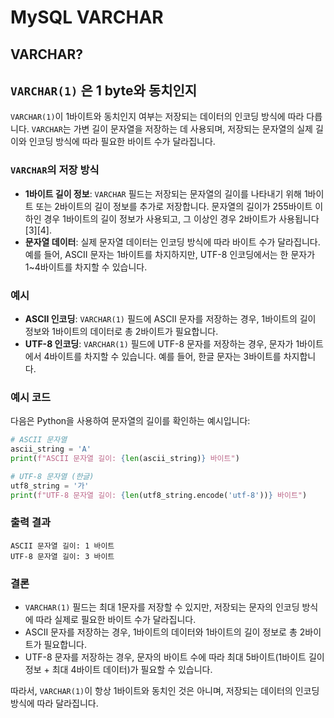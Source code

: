 # MySQL VARCHAR

## VARCHAR?

## `VARCHAR(1)` 은 1 byte와 동치인지

`VARCHAR(1)`이 1바이트와 동치인지 여부는 저장되는 데이터의 인코딩 방식에 따라 다릅니다. `VARCHAR`는 가변 길이 문자열을 저장하는 데 사용되며, 저장되는 문자열의 실제 길이와 인코딩 방식에 따라 필요한 바이트 수가 달라집니다.

### `VARCHAR`의 저장 방식

- **1바이트 길이 정보**: `VARCHAR` 필드는 저장되는 문자열의 길이를 나타내기 위해 1바이트 또는 2바이트의 길이 정보를 추가로 저장합니다. 문자열의 길이가 255바이트 이하인 경우 1바이트의 길이 정보가 사용되고, 그 이상인 경우 2바이트가 사용됩니다 [3][4].
- **문자열 데이터**: 실제 문자열 데이터는 인코딩 방식에 따라 바이트 수가 달라집니다. 예를 들어, ASCII 문자는 1바이트를 차지하지만, UTF-8 인코딩에서는 한 문자가 1~4바이트를 차지할 수 있습니다.

### 예시

- **ASCII 인코딩**: `VARCHAR(1)` 필드에 ASCII 문자를 저장하는 경우, 1바이트의 길이 정보와 1바이트의 데이터로 총 2바이트가 필요합니다.
- **UTF-8 인코딩**: `VARCHAR(1)` 필드에 UTF-8 문자를 저장하는 경우, 문자가 1바이트에서 4바이트를 차지할 수 있습니다. 예를 들어, 한글 문자는 3바이트를 차지합니다.

### 예시 코드

다음은 Python을 사용하여 문자열의 길이를 확인하는 예시입니다:

```python
# ASCII 문자열
ascii_string = 'A'
print(f"ASCII 문자열 길이: {len(ascii_string)} 바이트")

# UTF-8 문자열 (한글)
utf8_string = '가'
print(f"UTF-8 문자열 길이: {len(utf8_string.encode('utf-8'))} 바이트")
```

### 출력 결과

```plaintext
ASCII 문자열 길이: 1 바이트
UTF-8 문자열 길이: 3 바이트
```

### 결론

- `VARCHAR(1)` 필드는 최대 1문자를 저장할 수 있지만, 저장되는 문자의 인코딩 방식에 따라 실제로 필요한 바이트 수가 달라집니다.
- ASCII 문자를 저장하는 경우, 1바이트의 데이터와 1바이트의 길이 정보로 총 2바이트가 필요합니다.
- UTF-8 문자를 저장하는 경우, 문자의 바이트 수에 따라 최대 5바이트(1바이트 길이 정보 + 최대 4바이트 데이터)가 필요할 수 있습니다.

따라서, `VARCHAR(1)`이 항상 1바이트와 동치인 것은 아니며, 저장되는 데이터의 인코딩 방식에 따라 달라집니다.
